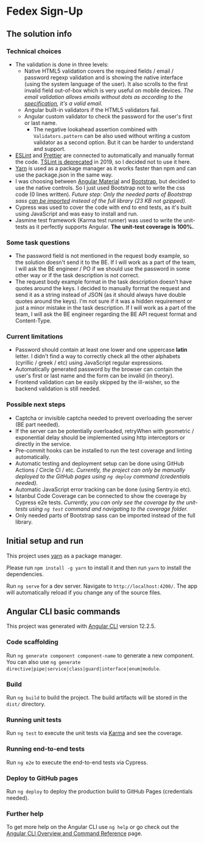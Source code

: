 # Fedex Sign-Up

## The solution info

### Technical choices

- The validation is done in three levels:
  - Native HTML5 validation covers the required fields / email / password regexp validation and is showing the native interface (using the system language of the user). It also scrolls to the first invalid field out-of-box which is very useful on mobile devices. _The email validation allows emails without dots as according to the [specification](https://en.wikipedia.org/wiki/Email_address#Examples), it's a valid email_.
  - Angular built-in validators if the HTML5 validators fail.
  - Angular custom validator to check the password for the user's first or last name.
    - The negative lookahead assertion combined with `Validators.pattern` can be also used without writing a custom validator as a second option. But it can be harder to understand and support.
- [ESLint](https://eslint.org) and [Prettier](https://prettier.io) are connected to automatically and manually format the code. [TSLint is deprecated](https://github.com/palantir/tslint/issues/4904) in 2019, so I decided not to use it here.
- [Yarn](https://yarnpkg.com) is used as a package manager as it works faster than npm and can use the package.json in the same way.
- I was choosing between [Angular Material](https://material.angular.io) and [Bootstrap](https://getbootstrap.com/), but decided to use the native controls. So I just used Bootstrap not to write the css code (0 lines written). _Future step: Only the needed parts of Bootstrap sass [can be imported](https://getbootstrap.com/docs/5.0/customize/sass/) instead of the full library (23 KB not gzipped)._
- Cypress was used to cover the code with end to end tests, as it's built using JavaScript and was easy to install and run.
- Jasmine test framework (Karma test runner) was used to write the unit-tests as it perfectly supports Angular. **The unit-test coverage is 100%.**

### Some task questions

- The password field is not mentioned in the request body example, so the solution doesn't send it to the BE. If I will work as a part of the team, I will ask the BE engineer / PO if we should use the password in some other way or if the task description is not correct.
- The request body example format in the task description doesn't have quotes around the keys. I decided to manually format the request and send it as a string instead of JSON (as it should always have double quotes around the keys). I'm not sure if it was a hidden requirement or just a minor mistake in the task description. If I will work as a part of the team, I will ask the BE engineer regarding the BE API request format and Content-Type.

### Current limitations

- Password should contain at least one lower and one uppercase **latin** letter. I didn't find a way to correctly check all the other alphabets (cyrillic / greek / etc) using JavaScript regular expressions.
- Automatically generated password by the browser can contain the user's first or last name and the form can be invalid (in theory).
- Frontend validation can be easily skipped by the ill-wisher, so the backend validation is still needed.

### Possible next steps

- Captcha or invisible captcha needed to prevent overloading the server (BE part needed).
- If the server can be potentially overloaded, retryWhen with geometric / exponential delay should be implemented using http interceptors or directly in the service.
- Pre-commit hooks can be installed to run the test coverage and linting automatically.
- Automatic testing and deployment setup can be done using GitHub Actions / Circle CI / etc. _Currently, the project can only be manually deployed to the GitHub pages using `ng deploy` command (credentials needed)._
- Automatic JavaScript error tracking can be done (using Sentry.io etc).
- Istanbul Code Coverage can be connected to show the coverage by Cypress e2e tests. _Currently, you can only see the coverage by the unit-tests using `ng test` command and navigating to the coverage folder._
- Only needed parts of Bootstrap sass can be imported instead of the full library.

## Initial setup and run

This project uses [yarn](https://yarnpkg.com) as a package manager.

Please run `npm install -g yarn` to install it
and then run `yarn` to install the dependencies.

Run `ng serve` for a dev server. Navigate to `http://localhost:4200/`. The app will automatically reload if you change any of the source files.

## Angular CLI basic commands

This project was generated with [Angular CLI](https://github.com/angular/angular-cli) version 12.2.5.

### Code scaffolding

Run `ng generate component component-name` to generate a new component. You can also use `ng generate directive|pipe|service|class|guard|interface|enum|module`.

### Build

Run `ng build` to build the project. The build artifacts will be stored in the `dist/` directory.

### Running unit tests

Run `ng test` to execute the unit tests via [Karma](https://karma-runner.github.io) and see the coverage.

### Running end-to-end tests

Run `ng e2e` to execute the end-to-end tests via Cypress.

### Deploy to GitHub pages

Run `ng deploy` to deploy the production build to GitHub Pages (credentials needed).

### Further help

To get more help on the Angular CLI use `ng help` or go check out the [Angular CLI Overview and Command Reference](https://angular.io/cli) page.
